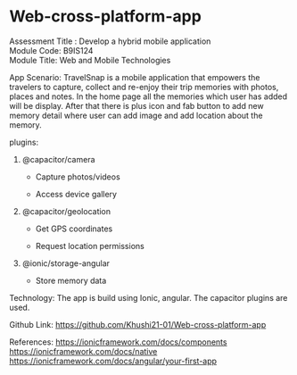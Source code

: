 # Web-cross-platform-app
Assessment Title : Develop a hybrid mobile application  
Module Code: B9IS124  
Module Title: Web and Mobile Technologies   

App Scenario: TravelSnap is a mobile application that empowers the travelers to capture, collect and re-enjoy their trip memories with photos, places and notes. In the home page all the memories which user has added will be display. After that there is plus icon and fab button to add new memory detail where user can add image and add location about the memory.

plugins: 

1. @capacitor/camera

    - Capture photos/videos

    - Access device gallery

2. @capacitor/geolocation

    - Get GPS coordinates

    - Request location permissions 

3. @ionic/storage-angular

    - Store memory data


Technology: The app is build using Ionic, angular. The capacitor plugins are used.  

Github Link: https://github.com/Khushi21-01/Web-cross-platform-app  

References: 
https://ionicframework.com/docs/components  
https://ionicframework.com/docs/native  
https://ionicframework.com/docs/angular/your-first-app